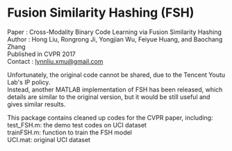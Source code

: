 # Fusion Similarity Hashing (FSH)
 
Paper : Cross-Modality Binary Code Learning via Fusion Similarity Hashing  <br />
Author : Hong Liu, Rongrong Ji, Yongjian Wu, Feiyue Huang, and Baochang Zhang  <br />
Published in CVPR 2017  <br />
Contact : lynnliu.xmu@gmail.com  <br />

Unfortunately, the original code cannot be shared, due to the Tencent Youtu Lab's IP policy.  <br /> 
Instead, another MATLAB implementation of FSH has been released, which details are similar to the original version, but it would be still useful and gives similar results.

This package contains cleaned up codes for the CVPR paper, including:  <br />
test_FSH.m: the demo test codes on UCI dataset <br />
trainFSH.m: function to train the FSH model  <br />
UCI.mat: original UCI dataset
